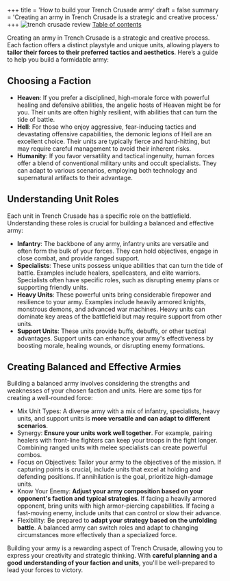 +++
title = 'How to build your Trench Crusade army'
draft = false
summary = 'Creating an army in Trench Crusade is a strategic and creative process.'
+++
![trench crusade review](/images/trench-crusade-wargame.webp)
[Table of contents](/reviews/trench-crusade-review/)

Creating an army in Trench Crusade is a strategic and creative process. Each faction offers a distinct playstyle and unique units, allowing players to **tailor their forces to their preferred tactics and aesthetics**. Here’s a guide to help you build a formidable army: 

## Choosing a Faction 
- **Heaven**: If you prefer a disciplined, high-morale force with powerful healing and defensive abilities, the angelic hosts of Heaven might be for you. Their units are often highly resilient, with abilities that can turn the tide of battle. 
- **Hell**: For those who enjoy aggressive, fear-inducing tactics and devastating offensive capabilities, the demonic legions of Hell are an excellent choice. Their units are typically fierce and hard-hitting, but may require careful management to avoid their inherent risks. 
- **Humanity**: If you favor versatility and tactical ingenuity, human forces offer a blend of conventional military units and occult specialists. They can adapt to various scenarios, employing both technology and supernatural artifacts to their advantage. 

## Understanding Unit Roles 
Each unit in Trench Crusade has a specific role on the battlefield. Understanding these roles is crucial for building a balanced and effective army: 
- **Infantry**: The backbone of any army, infantry units are versatile and often form the bulk of your forces. They can hold objectives, engage in close combat, and provide ranged support. 
- **Specialists**: These units possess unique abilities that can turn the tide of battle. Examples include healers, spellcasters, and elite warriors. Specialists often have specific roles, such as disrupting enemy plans or supporting friendly units. 
- **Heavy Units**: These powerful units bring considerable firepower and resilience to your army. Examples include heavily armored knights, monstrous demons, and advanced war machines. Heavy units can dominate key areas of the battlefield but may require support from other units. 
- **Support Units**: These units provide buffs, debuffs, or other tactical advantages. Support units can enhance your army's effectiveness by boosting morale, healing wounds, or disrupting enemy formations. 

## Creating Balanced and Effective Armies 
Building a balanced army involves considering the strengths and weaknesses of your chosen faction and units. Here are some tips for creating a well-rounded force: 
- Mix Unit Types: A diverse army with a mix of infantry, specialists, heavy units, and support units is **more versatile and can adapt to different scenarios**. 
- Synergy: **Ensure your units work well together**. For example, pairing healers with front-line fighters can keep your troops in the fight longer. Combining ranged units with melee specialists can create powerful combos. 
- Focus on Objectives: Tailor your army to the objectives of the mission. If capturing points is crucial, include units that excel at holding and defending positions. If annihilation is the goal, prioritize high-damage units. 
- Know Your Enemy: **Adjust your army composition based on your opponent's faction and typical strategies**. If facing a heavily armored opponent, bring units with high armor-piercing capabilities. If facing a fast-moving enemy, include units that can control or slow their advance. 
- Flexibility: Be prepared to **adapt your strategy based on the unfolding battle**. A balanced army can switch roles and adapt to changing circumstances more effectively than a specialized force. 

Building your army is a rewarding aspect of Trench Crusade, allowing you to express your creativity and strategic thinking. With **careful planning and a good understanding of your faction and units**, you'll be well-prepared to lead your forces to victory. 